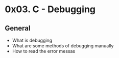 # 0x03. C - Debugging
## General
* What is debugging
* What are some methods of debugging manually
* How to read the error messas
